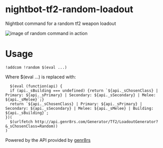 # nightbot-tf2-random-loadout
Nightbot command for a random tf2 weapon loadout

![image of random command in action](https://s26.postimg.cc/pze6s86d5/random-tf2-example.png)

# Usage

    !addcom !random $(eval ...)
    
    
Where $(eval ...) is replaced with:


      $(eval (function(api) {
      if (api._sBuilding === undefined) {return `${api._sChosenClass} | Primary: ${api._sPrimary} | Secondary: ${api._sSecondary} | Melee: ${api._sMelee}`;}
      return `${api._sChosenClass} | Primary: ${api._sPrimary} | Secondary: ${api._sSecondary} | Melee: ${api._sMelee} | Building: ${api._sBuilding}`;
    })(
      $(urlfetch http://api.genr8rs.com/Generator/Tf2/LoadoutGenerator?&_sChosenClass=Random))
    )
  
Powered by the API provided by [genr8rs](http://genr8rs.com/Generator/Tf2/LoadoutGenerator)  
